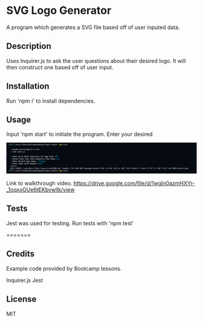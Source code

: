 # SVG Logo Generator
A program which generates a SVG file  based off of user inputed data.

## Description
Uses Inquirer.js to ask the user questions about their desired logo. It will then construct one based off of user input.


## Installation
Run  'npm i'  to install dependencies.


## Usage
Input 'npm start'  to initiate the program.
Enter your desired

![Image of the program](./images/Screenshot.png)

Link to walkthrough video.
https://drive.google.com/file/d/1wgIn0azmHXYr-_1oqxxGUe6tEKbvwllk/view

## Tests
Jest was used for testing. 
Run tests with 'npm test'

=======

## Credits
Example code provided by Bootcamp lessons.

Inquirer.js
Jest
 
## License
MIT
